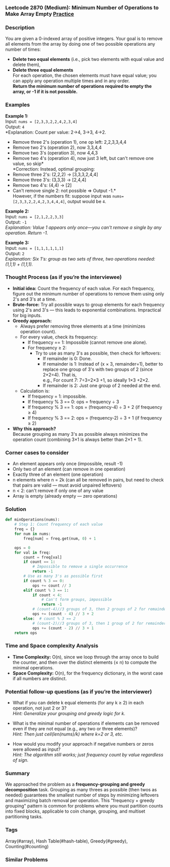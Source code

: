 ### Leetcode 2870 (Medium): Minimum Number of Operations to Make Array Empty [Practice](https://leetcode.com/problems/minimum-number-of-operations-to-make-array-empty)

### Description  
You are given a 0-indexed array of positive integers. Your goal is to remove all elements from the array by doing one of two possible operations any number of times:
- **Delete two equal elements** (i.e., pick two elements with equal value and delete them),
- **Delete three equal elements**  
For each operation, the chosen elements must have equal value; you can apply any operation multiple times and in any order.  
**Return the minimum number of operations required to empty the array, or -1 if it is not possible.**

### Examples  

**Example 1:**  
Input: `nums = [2,3,3,2,2,4,2,3,4]`  
Output: `4`  
*Explanation: Count per value: 2→4, 3→3, 4→2.  
- Remove three 2's (operation 1), one op left: 2,2,3,3,4,4  
- Remove two 2's (operation 2), now 3,3,4,4  
- Remove two 3's (operation 3), now 4,4,3  
- Remove two 4's (operation 4), now just 3 left, but can't remove one value, so skip*  
*Correction: Instead, optimal grouping:  
- Remove three 2's: (2,2,2) → [3,3,3,2,4,4]  
- Remove three 3's: (3,3,3) → [2,4,4]  
- Remove two 4's: (4,4) → [2]  
- Can't remove single 2: not possible ⇒ Output -1.*  
However, if the numbers fit: suppose input was `nums=[2,3,3,2,2,4,2,3,4,4,4]`, output would be `4`.  

**Example 2:**  
Input: `nums = [2,1,2,2,3,3]`  
Output: `-1`  
*Explanation: Value 1 appears only once—you can't remove a single by any operation. Return -1.*

**Example 3:**  
Input: `nums = [1,1,1,1,1,1]`  
Output: `2`  
*Explanation: Six 1's: group as two sets of three, two operations needed: (1,1,1) + (1,1,1).*  


### Thought Process (as if you’re the interviewee)  

- **Initial idea:** Count the frequency of each value. For each frequency, figure out the minimum number of operations to remove them using only 2's and 3's at a time.
- **Brute-force:** Try all possible ways to group elements for each frequency using 2's and 3's — this leads to exponential combinations. Impractical for big inputs.
- **Greedy approach:**  
    - Always prefer removing three elements at a time (minimizes operation count).
    - For every value, check its frequency:
        - If frequency == 1: Impossible (cannot remove one alone).
        - For frequency ≥ 2:  
            - Try to use as many 3's as possible, then check for leftovers:
                - If remainder is 0: Done.
                - If remainder is 1: Instead of (x × 3, remainder=1), better to replace one group of 3's with two groups of 2 (since 2×2=4). That is,  
                    e.g., For count 7: 7÷3=2×3 +1, so ideally 1×3 +2×2. 
                - If remainder is 2: Just one group of 2 needed at the end.
    - Calculation is:
        - If frequency = 1: impossible.
        - If frequency % 3 == 0: ops = frequency ÷ 3
        - If frequency % 3 == 1: ops = (frequency-4) ÷ 3 + 2   (if frequency ≥ 4)
        - If frequency % 3 == 2: ops = (frequency-2) ÷ 3 + 1   (if frequency ≥ 2)
- **Why this approach?**  
  Because grouping as many 3's as possible always minimizes the operation count (combining 3×1 is always better than 2×1 + 1).

### Corner cases to consider  
- An element appears only once (impossible, result -1)
- Only two of an element (can remove in one operation)
- Exactly three of an element (one operation)
- n elements where n = 2k (can all be removed in pairs, but need to check that pairs are valid — must avoid unpaired leftovers)
- n < 2: can't remove if only one of any value
- Array is empty (already empty — zero operations)

### Solution

```python
def minOperations(nums):
    # Step 1: Count frequency of each value
    freq = {}
    for num in nums:
        freq[num] = freq.get(num, 0) + 1

    ops = 0
    for val in freq:
        count = freq[val]
        if count == 1:
            # Impossible to remove a single occurrence
            return -1
        # Use as many 3's as possible first
        if count % 3 == 0:
            ops += count // 3
        elif count % 3 == 1:
            if count < 4:
                # Can't form groups, impossible
                return -1
            # (count-4)//3 groups of 3, then 2 groups of 2 for remainder 4
            ops += (count - 4) // 3 + 2
        else:  # count % 3 == 2
            # (count-2)//3 groups of 3, then 1 group of 2 for remainder 2
            ops += (count - 2) // 3 + 1
    return ops
```

### Time and Space complexity Analysis  

- **Time Complexity:** O(n), since we loop through the array once to build the counter, and then over the distinct elements (≤ n) to compute the minimal operations.
- **Space Complexity:** O(n), for the frequency dictionary, in the worst case if all numbers are distinct.

### Potential follow-up questions (as if you’re the interviewer)  

- What if you can delete k equal elements (for any k ≥ 2) in each operation, not just 2 or 3?  
  *Hint: Generalize your grouping and greedy logic for k.*

- What is the minimal number of operations if elements can be removed even if they are not equal (e.g., any two or three elements)?  
  *Hint: Then just ceil(len(nums)/k) where k=2 or 3, etc.*

- How would you modify your approach if negative numbers or zeros were allowed as input?  
  *Hint: The algorithm still works; just frequency count by value regardless of sign.*

### Summary
We approached the problem as a **frequency-grouping and greedy decomposition** task. Grouping as many threes as possible (then twos as needed) guarantees the smallest number of steps by minimizing leftovers and maximizing batch removal per operation. This "frequency + greedy grouping" pattern is common for problems where you must partition counts into fixed blocks, applicable to coin change, grouping, and multiset partitioning tasks.

### Tags
Array(#array), Hash Table(#hash-table), Greedy(#greedy), Counting(#counting)

### Similar Problems
